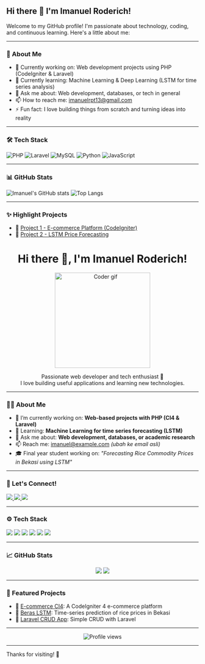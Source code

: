 ## Hi there 👋 I'm Imanuel Roderich!

Welcome to my GitHub profile! I'm passionate about technology, coding, and continuous learning. Here's a little about me:

---

### 🚀 About Me
- 🔭 Currently working on: Web development projects using PHP (CodeIgniter & Laravel)
- 🌱 Currently learning: Machine Learning & Deep Learning (LSTM for time series analysis)
- 💬 Ask me about: Web development, databases, or tech in general
- 📫 How to reach me: imanuelrpt13@gmail.com
- ⚡ Fun fact: I love building things from scratch and turning ideas into reality

---

### 🛠️ Tech Stack
![PHP](https://img.shields.io/badge/-PHP-777BB4?style=flat&logo=php&logoColor=white)
![Laravel](https://img.shields.io/badge/-Laravel-FF2D20?style=flat&logo=laravel&logoColor=white)
![MySQL](https://img.shields.io/badge/-MySQL-00758F?style=flat&logo=mysql&logoColor=white)
![Python](https://img.shields.io/badge/-Python-3776AB?style=flat&logo=python&logoColor=white)
![JavaScript](https://img.shields.io/badge/-JavaScript-F7DF1E?style=flat&logo=javascript&logoColor=black)

---

### 📊 GitHub Stats
![Imanuel's GitHub stats](https://github-readme-stats.vercel.app/api?username=imanuelrpt&show_icons=true&theme=radical)
![Top Langs](https://github-readme-stats.vercel.app/api/top-langs/?username=imanuelrpt&layout=compact&theme=radical)

---

### ✨ Highlight Projects
- 🔗 [Project 1 - E-commerce Platform (CodeIgniter)](https://github.com/imanuelrpt/ecommerce-ci4)
- 🔗 [Project 2 - LSTM Price Forecasting](https://github.com/imanuelrpt/beras-lstm)

<h1 align="center">Hi there 👋, I'm Imanuel Roderich!</h1>
<p align="center">
  <img src="https://media.giphy.com/media/qgQUggAC3Pfv687qPC/giphy.gif" width="250" alt="Coder gif" />
</p>

<p align="center">
  Passionate web developer and tech enthusiast 🚀 <br/>
  I love building useful applications and learning new technologies.
</p>

---

### 🧑‍💻 About Me

- 🔭 I’m currently working on: **Web-based projects with PHP (CI4 & Laravel)**
- 🌱 Learning: **Machine Learning for time series forecasting (LSTM)**
- 💬 Ask me about: **Web development, databases, or academic research**
- 📫 Reach me: imanuel@example.com *(ubah ke email asli)*
- 🎓 Final year student working on: *"Forecasting Rice Commodity Prices in Bekasi using LSTM"*

---

### 🔗 Let's Connect!

<p align="left">
  <a href="https://linkedin.com/in/imanuelrpt" target="_blank">
    <img src="https://img.shields.io/badge/-LinkedIn-0A66C2?style=flat&logo=linkedin&logoColor=white" />
  </a>
  <a href="mailto:imanuel@example.com">
    <img src="https://img.shields.io/badge/-Gmail-EA4335?style=flat&logo=gmail&logoColor=white" />
  </a>
  <a href="https://instagram.com/yourhandle">
    <img src="https://img.shields.io/badge/-Instagram-E4405F?style=flat&logo=instagram&logoColor=white" />
  </a>
</p>

---

### ⚙️ Tech Stack
<p>
  <img src="https://img.shields.io/badge/PHP-777BB4?style=flat&logo=php&logoColor=white" />
  <img src="https://img.shields.io/badge/Laravel-FF2D20?style=flat&logo=laravel&logoColor=white" />
  <img src="https://img.shields.io/badge/CodeIgniter-EF4223?style=flat&logo=codeigniter&logoColor=white" />
  <img src="https://img.shields.io/badge/MySQL-00758F?style=flat&logo=mysql&logoColor=white" />
  <img src="https://img.shields.io/badge/Python-3776AB?style=flat&logo=python&logoColor=white" />
  <img src="https://img.shields.io/badge/JavaScript-F7DF1E?style=flat&logo=javascript&logoColor=black" />
</p>

---

### 📈 GitHub Stats
<p align="center">
  <img src="https://github-readme-stats.vercel.app/api?username=imanuelrpt&show_icons=true&theme=tokyonight" />
  <img src="https://github-readme-stats.vercel.app/api/top-langs/?username=imanuelrpt&layout=compact&theme=tokyonight" />
</p>

---

### 🌟 Featured Projects
- 🔗 [E-commerce CI4](https://github.com/imanuelrpt/ecommerce-ci4): A CodeIgniter 4 e-commerce platform
- 🔗 [Beras LSTM](https://github.com/imanuelrpt/beras-lstm): Time-series prediction of rice prices in Bekasi
- 🔗 [Laravel CRUD App](https://github.com/imanuelrpt/laravel-crud-app): Simple CRUD with Laravel

---

<p align="center">
  <img src="https://komarev.com/ghpvc/?username=imanuelrpt&color=blue" alt="Profile views" />
</p>

---

Thanks for visiting! 🙏
